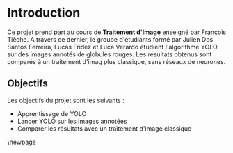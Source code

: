 # Introduction

Ce projet prend part au cours de **Traitement d'Image** enseigné par François Tièche.
A travers ce dernier, le groupe d'étudiants formé par Julien Dos Santos Ferreira, Lucas Fridez et
Luca Verardo étudient l'algorithme YOLO sur des images annotés de globules rouges.
Les résultats obtenus sont comparés à un traitement d'imag plus classique, sans réseaux de neurones.

## Objectifs

Les objectifs du projet sont les suivants :

- Apprentissage de YOLO
- Lancer YOLO sur les images annotées
- Comparer les résultats avec un traitement d'image classique

\newpage

